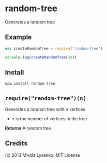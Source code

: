 random-tree
===========
Generates a random tree

## Example

```javascript
var createRandomTree = require("random-tree")

console.log(createRandomTree(10))
```

## Install

```sh
npm install random-tree
```

## `require("random-tree")(n)`
Generates a random tree with n vertices

* `n` is the number of vertices in the tree

**Returns** A random tree

## Credits
(c) 2013 Mikola Lysenko.  MIT License